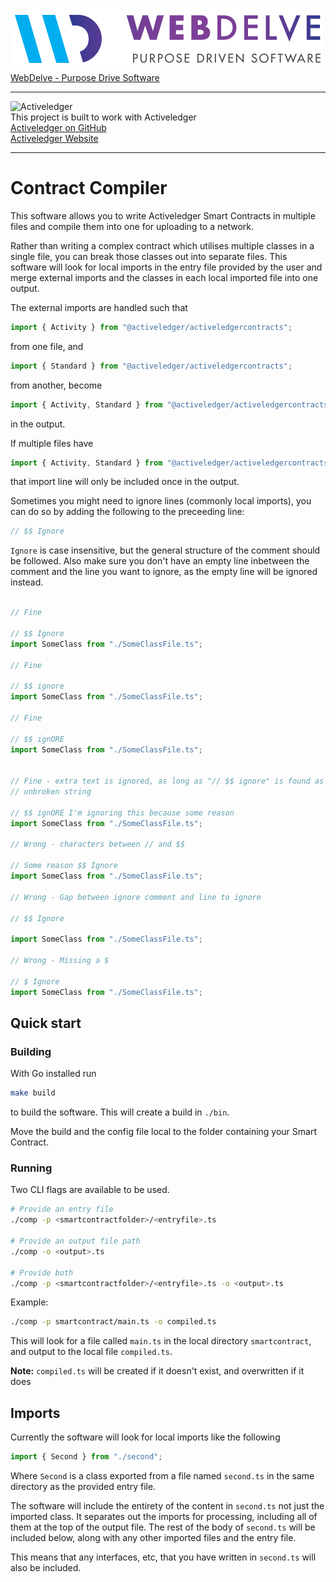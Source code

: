 <img src="assets/webdelve-logo.png" alt="WebDelve"/><br/>
[WebDelve - Purpose Drive Software](https://webdelve.co)

*** 

<img src="https://github.com/activeledger/activeledger/blob/master/docs/assets/Asset-23.png" alt="Activeledger" width="250"/><br/>
This project is built to work with Activeledger<br/>
[Activeledger on GitHub]( https://github.com/activeledger/activeledger )<br/>
[Activeledger Website](https://activeledger.io)

***

# Contract Compiler

This software allows you to write Activeledger Smart Contracts in multiple files
and compile them into one for uploading to a network.

Rather than writing a complex contract which utilises multiple classes in a 
single file, you can break those classes out into separate files. This software
will look for local imports in the entry file provided by the user and merge
external imports and the classes in each local imported file into one output.

The external imports are handled such that
```typescript
import { Activity } from "@activeledger/activeledgercontracts";
```
from one file, and
```typescript
import { Standard } from "@activeledger/activeledgercontracts";
```
from another, become
```typescript
import { Activity, Standard } from "@activeledger/activeledgercontracts";
```
in the output.

If multiple files have
```typescript
import { Activity, Standard } from "@activeledger/activeledgercontracts";
```
that import line will only be included once in the output.

Sometimes you might need to ignore lines (commonly local imports), you can do so
by adding the following to the preceeding line:
```typescript
// $$ Ignore
```

`Ignore` is case insensitive, but the general structure of the comment should
be followed. Also make sure you don't have an empty line inbetween the comment
and the line you want to ignore, as the empty line will be ignored instead.


```typescript

// Fine

// $$ Ignore
import SomeClass from "./SomeClassFile.ts";

// Fine

// $$ ignore
import SomeClass from "./SomeClassFile.ts";

// Fine

// $$ ignORE
import SomeClass from "./SomeClassFile.ts";


// Fine - extra text is ignored, as long as "// $$ ignore" is found as one 
// unbroken string

// $$ ignORE I'm ignoring this because some reason
import SomeClass from "./SomeClassFile.ts";

// Wrong - characters between // and $$

// Some reason $$ Ignore
import SomeClass from "./SomeClassFile.ts";

// Wrong - Gap between ignore comment and line to ignore

// $$ Ignore

import SomeClass from "./SomeClassFile.ts";

// Wrong - Missing a $

// $ Ignore
import SomeClass from "./SomeClassFile.ts";
```

## Quick start

### Building

With Go installed run
```bash
make build
```
to build the software. This will create a build in `./bin`.

Move the build and the config file local to the folder containing your Smart
Contract.

### Running

Two CLI flags are available to be used.
```bash
# Provide an entry file
./comp -p <smartcontractfolder>/<entryfile>.ts

# Provide an output file path
./comp -o <output>.ts

# Provide both
./comp -p <smartcontractfolder>/<entryfile>.ts -o <output>.ts
```
Example:
```bash
./comp -p smartcontract/main.ts -o compiled.ts
```
This will look for a file called `main.ts` in the local directory `smartcontract`,
and output to the local file `compiled.ts`.

**Note:** `compiled.ts` will be created if it doesn't exist, and overwritten if
it does

## Imports

Currently the software will look for local imports like the following
```typescript
import { Second } from "./second";
```
Where `Second` is a class exported from a file named `second.ts` in the same 
directory as the provided entry file.

The software will include the entirety of the content in `second.ts` not just
the imported class. It separates out the imports for processing, including all
of them at the top of the output file. The rest of the body of `second.ts` will
be included below, along with any other imported files and the entry file.

This means that any interfaces, etc, that you have written in `second.ts` will
also be included.




